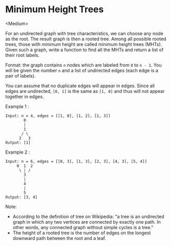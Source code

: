 # Minimum Height Trees

\<Medium>

For an undirected graph with tree characteristics, we can choose any node as the
root. The result graph is then a rooted tree. Among all possible rooted trees,
those with minimum height are called minimum height trees (MHTs). Given such a
graph, write a function to find all the MHTs and return a list of their root
labels.

Format: the graph contains `n` nodes which are labeled from `0` to `n - 1`. You
will be given the number `n` and a list of undirected edges (each edge is a pair
of labels).

You can assume that no duplicate edges will appear in edges. Since all edges are
undirected, `[0, 1]` is the same as `[1, 0]` and thus will not appear together
in edges.

Example 1 :

```
Input: n = 4, edges = [[1, 0], [1, 2], [1, 3]]
        0
        |
        1
       / \
      2   3 
Output: [1]
```

Example 2 :

```
Input: n = 6, edges = [[0, 3], [1, 3], [2, 3], [4, 3], [5, 4]]
     0  1  2
      \ | /
        3
        |
        4
        |
        5 
Output: [3, 4]
```

Note:
- According to the definition of tree on Wikipedia: "a tree is an undirected
  graph in which any two vertices are connected by exactly one path. In other
  words, any connected graph without simple cycles is a tree."
- The height of a rooted tree is the number of edges on the longest downward
  path between the root and a leaf.
